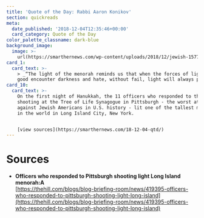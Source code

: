 ```yaml
---
title: 'Quote of the Day: Rabbi Aaron Konikov'
section: quickreads
meta:
  date_published: '2018-12-04T12:35:46+00:00'
  card_category: Quote of the Day
color_palette_classname: dark-blue
background_image:
  image: >-
    url(https://smarthernews.com/wp-content/uploads/2018/12/jewish-1577208_640-min-e1577042602305.jpg)
card_1:
  card_text: >-
    > _“The light of the menorah reminds us that when the forces of light and
    good encounter darkness and hate, without fail, light will always prevail…”_
card_10:
  card_text: >-
    On the first night of Hanukkah, the 11 officers who responded to the
    shooting at the Tree of Life Synagogue in Pittsburgh - the worst attack
    against Jewish Americans in U.S. history - lit one of the tallest menorah's
    in the world in Long Island City, New York.


    [view sources](https://smarthernews.com/18-12-04-qtd/)
---
```

Sources
=======

*   **Officers who responded to Pittsburgh shooting light Long Island menorah:A**  
    [https://thehill.com/blogs/blog-briefing-room/news/419395-officers-who-responded-to-pittsburgh-shooting-light-long-island](https://thehill.com/blogs/blog-briefing-room/news/419395-officers-who-responded-to-pittsburgh-shooting-light-long-island)